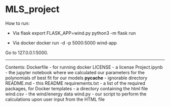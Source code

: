 # MLS_project
How to run:

- Via flask
export FLASK_APP=wind.py
python3 -m flask run


- Via docker
docker run -d -p 5000:5000 wind-app


Go to 127.0.0.1:5000.

--------------
Contents:
Dockerfile - for running docker 
LICENSE  - a license
Project.ipynb - the jupyter notebook where we calculated our parameters for the polynomials of best fit for our models
__pycache__  - ignorable directory
README.md - this README
requirements.txt - a list of the required packages, for Docker
templates - a directory containing the html file  
wind.csv - the wind/energy data
wind.py - our script to perform the calculations upon user input from the HTML file

